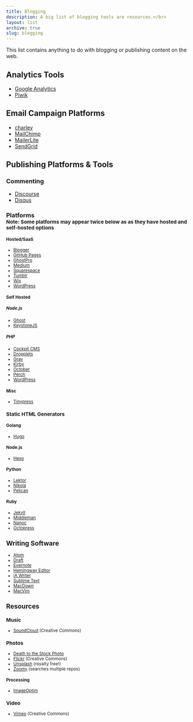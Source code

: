 ```yaml
---
title: Blogging
description: A big list of blogging tools are resources.</br>
layout: list
archive: true
slug: blogging
---
```


This list contains anything to do with blogging or publishing content on the web.

## Analytics Tools

 * [Google Analytics](http://www.google.com/analytics/ "Google Analytics - Mobile, Premium and Free Website Analytics – Google")
 * [Piwik](https://piwik.org/ "Piwik - Free Web Analytics Software")

## Email Campaign Platforms
 * <span class="price-paid">[charley](https://charley.io/ "Charley Email Marketing &#8211; Beautiful Email Marketing Made Simple")</span>
 * <span class="price-freetier">[MailChimp](http://mailchimp.com/ "MailChimp email marketing")</span>
 * <span class="price-freetier">[MailerLite](https://mailerlite.com "Email Marketing Software, Services and Newsletters · MailerLite")</span>
 * <span class="price-paid">[SendGrid](https://sendgrid.com/ "SendGrid - Marketing &amp; Transactional Email Service")</span>

## Publishing Platforms & Tools

### Commenting
 * [Discourse](http://www.discourse.org/ "Discourse - Civilized Discussion")
 * [Disqus](https://disqus.com/ "Disqus &ndash; The #1 way to build your audience")

### Platforms <br><small>**Note:** Some platforms may appear twice below as as they have hosted and self-hosted options

#### Hosted/SaaS
 * <span class="price-free">[Blogger](https://www.blogger.com/ "Blogger")</span>
 * <span class="price-free">[GitHub Pages](https://pages.github.com/ "GitHub Pages")</span>
 * <span class="price-paid">[GhostPro](https://ghost.org/ "Ghost - Just a blogging platform")</span>
 * <span class="price-free">[Medium](https://medium.com/ "Medium")</span>
 * <span class="price-paid">[Squarespace](https://www.squarespace.com/ "Build a Website - Squarespace")</span>
 * <span class="price-free">[Tumblr](https://www.tumblr.com/ "Sign up - Tumblr")</span>
 * <span class="price-freetier">[Wix](http://www.wix.com/ "Free Website Builder - Create a Free Website - WIX.com")</span>
 * <span class="price-freetier">[WordPress](https://wordpress.com/ "WordPress.com: Create a free website or blog")</span>

#### Self Hosted

##### Node.js
 * [Ghost](https://ghost.org/ "Ghost - Just a blogging platform")
 * [KeystoneJS](http://keystonejs.com/ "KeystoneJS &middot; Node.js cms and web application platform built on Express and MongoDB")

##### PHP
 * [Cockpit CMS](http://getcockpit.com/ "Cockpit CMS")
 * [Dropplets](https://github.com/Circa75/dropplets "Circa75/dropplets · GitHub")
 * [Grav](https://getgrav.org "Grav - A Modern Flat-File CMS")
 * [Kirby](http://getkirby.com/ "Kirby is a file-based cms - Kirby")
 * [October](http://octobercms.com/ "October CMS")
 * [Perch](https://grabaperch.com/ "Perch - The really little content management system (CMS)")
 * [WordPress](https://wordpress.org/ "WordPress &#8250; Blog Tool, Publishing Platform, and CMS")

#### Misc
 * [Tinypress](https://tinypress.co/ "Create and easily manage your blog on Github &middot; Tinypress")

### Static HTML Generators

#### Golang
 * [Hugo](https://gohugo.io/ "Hugo :: A fast and modern static website engine")
 
#### Node.js
 * [Hexo](https://hexo.io/ "Hexo: A fast, simple and powerful blog framework")

#### Python
 * [Lektor](https://www.getlektor.com/ "Lektor Static Content Management System")
 * [Nikola](https://getnikola.com/ "Static Site Generator Nikola")
 * [Pelican](http://blog.getpelican.com/ "Pelican Static Site Generator, Powered by Python")

#### Ruby
 * [Jekyll](https://jekyllrb.com/ "Jekyll &bull; Simple, blog-aware, static sites")
 * [Middleman](https://middlemanapp.com/ "Middleman: Hand-crafted frontend development")
 * [Nanoc](http://nanoc.ws/ "Nanoc: a static-site generator written in Ruby")
 * [Octopress](http://octopress.org/ "Octopress")

## Writing Software
 * [Atom](https://atom.io/ "Atom")
 * [Draft](https://draftin.com/ "Draft. Write Better.")
 * [Evernote](https://evernote.com/ "The workspace for your life’s work · Evernote")
 * [Hemingway Editor](http://www.hemingwayapp.com/ "Hemingway Editor")
 * [iA Writer](https://ia.net/writer "iA Writer - iA")  
 * [Sublime Text](http://www.sublimetext.com/ "Sublime Text: The text editor you'll fall in love with")
 * [MacDown](http://macdown.uranusjr.com "MacDown: The open source Markdown editor for OS X.")
 * [MacVim](https://github.com/b4winckler/macvim "b4winckler/macvim · GitHub")

## Resources

### Music

 * [SoundCloud](https://soundcloud.com/search/sounds/?filter.license=to_share "SoundCloud") (Creative Commons)

### Photos

 * [Death to the Stock Photo](http://deathtothestockphoto.com/ "home - Death to the Stock Photo")
 * [Flickr](https://www.flickr.com/creativecommons/ 'Flickr: Creative Commons') (Creative Commons)
 * [Unsplash](https://unsplash.com) (royalty free!)
 * [Zoomy](http://zoommyapp.com/ "Zoommy") (searches multiple repos)

#### Processing
 * [ImageOptim](https://imageoptim.com "ImageOptim — better Save for Web")

### Video

 * [Vimeo](https://vimeo.com/creativecommons "Creative Commons on Vimeo") (Creative Commons)
